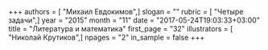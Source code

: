 +++
authors = [ "Михаил Евдокимов",]
slogan = ""
rubric = [ "Четыре задачи",]
year = "2015"
month = "11"
date = "2017-05-24T19:03:33+03:00"
title = "Литература и математика"
first_page = "32"
illustrators = [ "Николай Крутиков",]
npages = "2"
in_sample = false
+++
